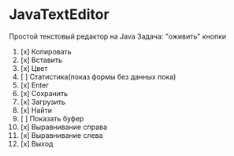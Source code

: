 # JavaTextEditor
Простой текстовый редактор на Java
Задача: "оживить" кнопки
1. [x] Копировать 
2. [x] Вставить
3. [x] Цвет
4. [ ] Статистика(показ формы без данных пока)
5. [x]  Enter
6. [x] Сохранить
7. [x] Загрузить 
8. [x] Найти
9. [ ] Показать буфер
10. [x] Выравнивание справа
11. [x] Выравнивание слева
12. [x] Выход
